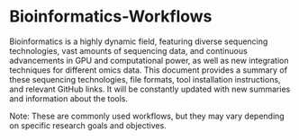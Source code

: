 # Bioinformatics-Workflows

Bioinformatics is a highly dynamic field, featuring diverse sequencing technologies, vast amounts of sequencing data, and continuous advancements in GPU and computational power, as well as new integration techniques for different omics data. This document provides a summary of these sequencing technologies, file formats, tool installation instructions, and relevant GitHub links. It will be constantly updated with new summaries and information about the tools.

Note: These are commonly used workflows, but they may vary depending on specific research goals and objectives.
